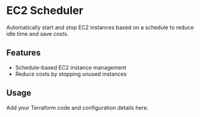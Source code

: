 # EC2 Scheduler

Automatically start and stop EC2 instances based on a schedule to reduce idle time and save costs.

## Features
- Schedule-based EC2 instance management
- Reduce costs by stopping unused instances

## Usage
Add your Terraform code and configuration details here. 